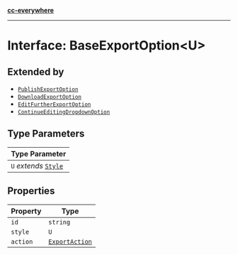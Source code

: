 [**cc-everywhere**](../../../../../index.md)

***

# Interface: BaseExportOption<U\>

## Extended by

- [`PublishExportOption`](../../export-config-types/interfaces/publish-export-option.md)
- [`DownloadExportOption`](../../export-config-types/interfaces/download-export-option.md)
- [`EditFurtherExportOption`](../../export-config-types/interfaces/edit-further-export-option.md)
- [`ContinueEditingDropdownOption`](../../export-config-types/interfaces/continue-editing-dropdown-option.md)

## Type Parameters

| Type Parameter |
| ------ |
| `U` *extends* [`Style`](../../export-config-types/interfaces/style.md) |

## Properties

| Property | Type |
| ------ | ------ |
| `id` | `string` |
| `style` | `U` |
| `action` | [`ExportAction`](../../export-config-types/type-aliases/export-action.md) |
